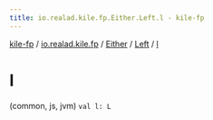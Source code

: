 ```yaml
---
title: io.realad.kile.fp.Either.Left.l - kile-fp
---
```


[kile-fp](../../../index.html) / [io.realad.kile.fp](../../index.html) / [Either](../index.html) / [Left](index.html) / [l](./l.html)

# l

(common, js, jvm) `val l: L`